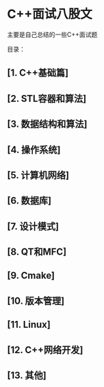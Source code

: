 # C++面试八股文

主要是自己总结的一些C++面试题

目录：

## [1. C++基础篇]
## [2. STL容器和算法]
## [3. 数据结构和算法]
## [4. 操作系统]
## [5. 计算机网络]
## [6. 数据库]
## [7. 设计模式]
## [8. QT和MFC]
## [9. Cmake]
## [10. 版本管理]
## [11. Linux]
## [12. C++网络开发]
## [13. 其他]